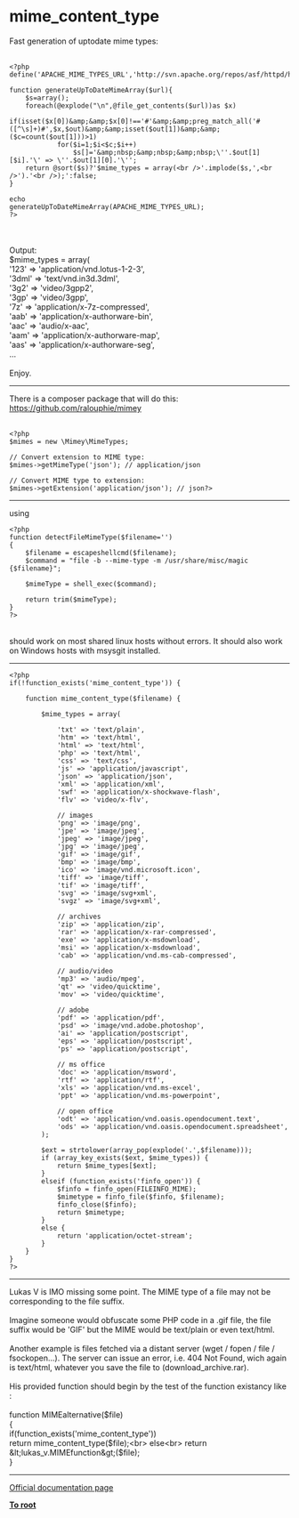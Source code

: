 # mime_content_type



Fast generation of uptodate mime types:<br><br>

```
<?php
define('APACHE_MIME_TYPES_URL','http://svn.apache.org/repos/asf/httpd/httpd/trunk/docs/conf/mime.types');

function generateUpToDateMimeArray($url){
    $s=array();
    foreach(@explode("\n",@file_get_contents($url))as $x)
        if(isset($x[0])&amp;&amp;$x[0]!=='#'&amp;&amp;preg_match_all('#([^\s]+)#',$x,$out)&amp;&amp;isset($out[1])&amp;&amp;($c=count($out[1]))>1)
            for($i=1;$i<$c;$i++)
                $s[]='&amp;nbsp;&amp;nbsp;&amp;nbsp;\''.$out[1][$i].'\' => \''.$out[1][0].'\'';
    return @sort($s)?'$mime_types = array(<br />'.implode($s,',<br />').'<br />);':false;
}

echo
generateUpToDateMimeArray(APACHE_MIME_TYPES_URL);
?>
```
<br><br>Output:<br>$mime_types = array(<br>   &apos;123&apos; =&gt; &apos;application/vnd.lotus-1-2-3&apos;,<br>   &apos;3dml&apos; =&gt; &apos;text/vnd.in3d.3dml&apos;,<br>   &apos;3g2&apos; =&gt; &apos;video/3gpp2&apos;,<br>   &apos;3gp&apos; =&gt; &apos;video/3gpp&apos;,<br>   &apos;7z&apos; =&gt; &apos;application/x-7z-compressed&apos;,<br>   &apos;aab&apos; =&gt; &apos;application/x-authorware-bin&apos;,<br>   &apos;aac&apos; =&gt; &apos;audio/x-aac&apos;,<br>   &apos;aam&apos; =&gt; &apos;application/x-authorware-map&apos;,<br>   &apos;aas&apos; =&gt; &apos;application/x-authorware-seg&apos;,<br>...<br><br>Enjoy.  

---

There is a composer package that will do this:<br>https://github.com/ralouphie/mimey<br><br>

```
<?php
$mimes = new \Mimey\MimeTypes;

// Convert extension to MIME type:
$mimes->getMimeType('json'); // application/json

// Convert MIME type to extension:
$mimes->getExtension('application/json'); // json?>
```
  

---

using <br>

```
<?php
function detectFileMimeType($filename='')
{
    $filename = escapeshellcmd($filename);
    $command = "file -b --mime-type -m /usr/share/misc/magic {$filename}";

    $mimeType = shell_exec($command);
            
    return trim($mimeType);
}
?>
```
<br>should work on most shared linux hosts without errors. It should also work on Windows hosts with msysgit installed.  

---



```
<?php
if(!function_exists('mime_content_type')) {

    function mime_content_type($filename) {

        $mime_types = array(

            'txt' => 'text/plain',
            'htm' => 'text/html',
            'html' => 'text/html',
            'php' => 'text/html',
            'css' => 'text/css',
            'js' => 'application/javascript',
            'json' => 'application/json',
            'xml' => 'application/xml',
            'swf' => 'application/x-shockwave-flash',
            'flv' => 'video/x-flv',

            // images
            'png' => 'image/png',
            'jpe' => 'image/jpeg',
            'jpeg' => 'image/jpeg',
            'jpg' => 'image/jpeg',
            'gif' => 'image/gif',
            'bmp' => 'image/bmp',
            'ico' => 'image/vnd.microsoft.icon',
            'tiff' => 'image/tiff',
            'tif' => 'image/tiff',
            'svg' => 'image/svg+xml',
            'svgz' => 'image/svg+xml',

            // archives
            'zip' => 'application/zip',
            'rar' => 'application/x-rar-compressed',
            'exe' => 'application/x-msdownload',
            'msi' => 'application/x-msdownload',
            'cab' => 'application/vnd.ms-cab-compressed',

            // audio/video
            'mp3' => 'audio/mpeg',
            'qt' => 'video/quicktime',
            'mov' => 'video/quicktime',

            // adobe
            'pdf' => 'application/pdf',
            'psd' => 'image/vnd.adobe.photoshop',
            'ai' => 'application/postscript',
            'eps' => 'application/postscript',
            'ps' => 'application/postscript',

            // ms office
            'doc' => 'application/msword',
            'rtf' => 'application/rtf',
            'xls' => 'application/vnd.ms-excel',
            'ppt' => 'application/vnd.ms-powerpoint',

            // open office
            'odt' => 'application/vnd.oasis.opendocument.text',
            'ods' => 'application/vnd.oasis.opendocument.spreadsheet',
        );

        $ext = strtolower(array_pop(explode('.',$filename)));
        if (array_key_exists($ext, $mime_types)) {
            return $mime_types[$ext];
        }
        elseif (function_exists('finfo_open')) {
            $finfo = finfo_open(FILEINFO_MIME);
            $mimetype = finfo_file($finfo, $filename);
            finfo_close($finfo);
            return $mimetype;
        }
        else {
            return 'application/octet-stream';
        }
    }
}
?>
```
  

---

Lukas V is IMO missing some point. The MIME type of a file may not be corresponding to the file suffix.<br><br>Imagine someone would obfuscate some PHP code in a .gif file, the file suffix would be &apos;GIF&apos; but the MIME would be text/plain or even text/html.<br><br>Another example is files fetched via a distant server (wget / fopen / file / fsockopen...). The server can issue an error, i.e. 404 Not Found, wich again is text/html, whatever you save the file to (download_archive.rar).<br><br>His provided function should begin by the test of the function existancy like :<br><br>function MIMEalternative($file)<br>{<br>    if(function_exists(&apos;mime_content_type&apos;))<br>        return mime_content_type($file);<br>    else<br>        return &lt;lukas_v.MIMEfunction&gt;($file);<br>}  

---

[Official documentation page](https://www.php.net/manual/en/function.mime-content-type.php)

**[To root](/README.md)**